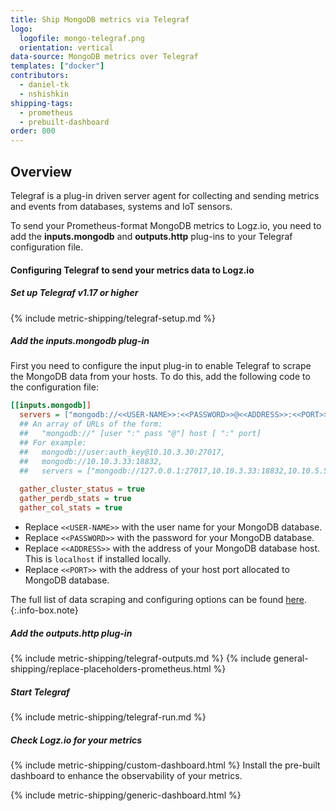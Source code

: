 ```yaml
---
title: Ship MongoDB metrics via Telegraf
logo:
  logofile: mongo-telegraf.png
  orientation: vertical
data-source: MongoDB metrics over Telegraf
templates: ["docker"]
contributors:
  - daniel-tk
  - nshishkin
shipping-tags:  
  - prometheus
  - prebuilt-dashboard
order: 800
---
```



## Overview

Telegraf is a plug-in driven server agent for collecting and sending metrics and events from databases, systems and IoT sensors.

To send your Prometheus-format MongoDB metrics to Logz.io, you need to add the **inputs.mongodb** and **outputs.http** plug-ins to your Telegraf configuration file.

#### Configuring Telegraf to send your metrics data to Logz.io

<div class="tasklist">

##### Set up Telegraf v1.17 or higher

{% include metric-shipping/telegraf-setup.md %}

##### Add the inputs.mongodb plug-in

First you need to configure the input plug-in to enable Telegraf to scrape the MongoDB data from your hosts. To do this, add the following code to the configuration file:


``` ini
[[inputs.mongodb]]
  servers = ["mongodb://<<USER-NAME>>:<<PASSWORD>>@<<ADDRESS>>:<<PORT>>"]
  ## An array of URLs of the form:
  ##   "mongodb://" [user ":" pass "@"] host [ ":" port]
  ## For example:
  ##   mongodb://user:auth_key@10.10.3.30:27017,
  ##   mongodb://10.10.3.33:18832,
  ##   servers = ["mongodb://127.0.0.1:27017,10.10.3.33:18832,10.10.5.55:6565"]
​
  gather_cluster_status = true
  gather_perdb_stats = true
  gather_col_stats = true
```

* Replace `<<USER-NAME>>` with the user name for your MongoDB database.
* Replace `<<PASSWORD>>` with the password for your MongoDB database.
* Replace `<<ADDRESS>>` with the address of your MongoDB database host. This is `localhost` if installed locally.
* Replace `<<PORT>>` with the address of your host port allocated to MongoDB database.

<!-- info-box-start:info -->
The full list of data scraping and configuring options can be found [here](https://github.com/influxdata/telegraf/blob/release-1.18/plugins/inputs/mongodb/README.md).
{:.info-box.note}
<!-- info-box-end -->

##### Add the outputs.http plug-in

{% include metric-shipping/telegraf-outputs.md %}
{% include general-shipping/replace-placeholders-prometheus.html %}

##### Start Telegraf

{% include metric-shipping/telegraf-run.md %}

##### Check Logz.io for your metrics

{% include metric-shipping/custom-dashboard.html %} Install the pre-built dashboard to enhance the observability of your metrics.

<!-- logzio-inject:install:grafana:dashboards ids=["13q1IECY8zfnnDXvUq7vvH"] --> 

{% include metric-shipping/generic-dashboard.html %} 

</div>
